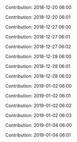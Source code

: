 Contribution: 2018-12-20 06:00

Contribution: 2018-12-20 06:01

Contribution: 2018-12-27 06:00

Contribution: 2018-12-27 06:01

Contribution: 2018-12-27 06:02

Contribution: 2018-12-28 06:00

Contribution: 2018-12-28 06:01

Contribution: 2018-12-28 06:02

Contribution: 2019-01-02 06:00

Contribution: 2019-01-02 06:01

Contribution: 2019-01-02 06:02

Contribution: 2019-01-02 06:03

Contribution: 2019-01-04 06:00

Contribution: 2019-01-04 06:01

